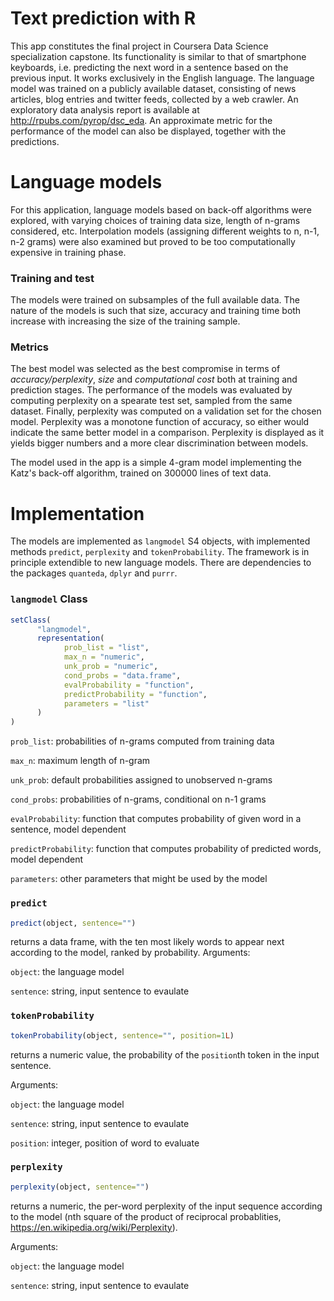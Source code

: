 # Text prediction with R

This app constitutes the final project in Coursera Data Science specialization capstone. Its functionality is similar to that of smartphone keyboards, i.e. predicting the next word in a sentence based on the previous input. It works exclusively in the English language. The language model was trained on a publicly available dataset, consisting of news articles, blog entries and twitter feeds, collected by a web crawler. An exploratory data analysis report is available at http://rpubs.com/pyrop/dsc_eda. An approximate metric for the performance of the model can also be displayed, together with the predictions.


# Language models

For this application, language models based on back-off algorithms were explored, with varying choices of training data size, length of n-grams considered, etc. Interpolation models (assigning different weights to n, n-1, n-2 grams) were also examined but proved to be too computationally expensive in training phase.

### Training and test
The models were trained on subsamples of the full available data. The nature of the models is such that size, accuracy and training time both increase with increasing the size of the training sample.

### Metrics
The best model was selected as the best compromise in terms of *accuracy/perplexity*, *size* and *computational cost* both at training and prediction stages. 
The performance of the models was evaluated by computing perplexity on a spearate test set, sampled from the same dataset. Finally, perplexity was computed on a validation set for the chosen model. Perplexity was a monotone function of accuracy, so either would indicate the same better model in a comparison. Perplexity is displayed as it yields bigger numbers and a more clear discrimination between models.

The model used in the app is a simple 4-gram model implementing the Katz's back-off algorithm, trained on 300000 lines of text data.


# Implementation
The models are implemented as `langmodel` S4 objects, with implemented methods `predict`, `perplexity` and `tokenProbability`. The framework is in principle extendible to new language models. There are dependencies to the packages `quanteda`, `dplyr` and `purrr`.

### `langmodel` Class


```r
setClass(
      "langmodel",
      representation(
            prob_list = "list",
            max_n = "numeric",
            unk_prob = "numeric",
            cond_probs = "data.frame",
            evalProbability = "function",
            predictProbability = "function",
            parameters = "list"
      )
)
```

`prob_list`: probabilities of n-grams computed from training data

`max_n`: maximum length of n-gram

`unk_prob`: default probabilities assigned to unobserved n-grams

`cond_probs`: probabilities of n-grams, conditional on n-1 grams

`evalProbability`: function that computes probability of given word in a sentence, model dependent

`predictProbability`: function that computes probability of predicted words, model dependent

`parameters`: other parameters that might be used by the model

### `predict`

```r
predict(object, sentence="")
```
returns a data frame, with the ten most likely words to appear next according to the model, ranked by probability.
Arguments:

`object`: the language model

`sentence`: string, input sentence to evaulate

### `tokenProbability`

```r
tokenProbability(object, sentence="", position=1L)
```
returns a numeric value, the probability of the `position`th token in the input sentence.

Arguments:

`object`: the language model

`sentence`: string, input sentence to evaulate

`position`: integer, position of word to evaluate

### `perplexity`

```r
perplexity(object, sentence="")
```
returns a numeric, the per-word perplexity of the input sequence according to the model (nth square of the product of reciprocal probablities, https://en.wikipedia.org/wiki/Perplexity).

Arguments:

`object`: the language model

`sentence`: string, input sentence to evaulate
